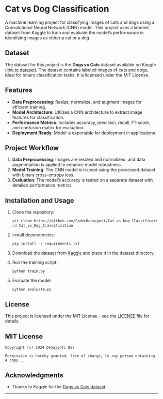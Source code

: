 # Cat vs Dog Classification

A machine learning project for classifying images of cats and dogs using a Convolutional Neural Network (CNN) model. This project uses a labeled dataset from Kaggle to train and evaluate the model’s performance in identifying images as either a cat or a dog.

## Dataset

The dataset for this project is the **Dogs vs Cats** dataset available on Kaggle ([link to dataset](https://www.kaggle.com/datasets/salader/dogs-vs-cats)). The dataset contains labeled images of cats and dogs, ideal for binary classification tasks. It is licensed under the MIT License.

## Features

- **Data Preprocessing**: Resize, normalize, and augment images for efficient training.
- **Model Architecture**: Utilizes a CNN architecture to extract image features for classification.
- **Performance Metrics**: Includes accuracy, precision, recall, F1-score, and confusion matrix for evaluation.
- **Deployment Ready**: Model is exportable for deployment in applications.

## Project Workflow

1. **Data Preprocessing**: Images are resized and normalized, and data augmentation is applied to enhance model robustness.
2. **Model Training**: The CNN model is trained using the processed dataset with binary cross-entropy loss.
3. **Evaluation**: The model’s accuracy is tested on a separate dataset with detailed performance metrics.

## Installation and Usage

1. Clone the repository:
   ```bash
   git clone https://github.com/CoderDebajyoti/Cat_vs_Dog_Classification.git
   cd Cat_vs_Dog_Classification
   ```

2. Install dependencies:
   ```bash
   pip install -r requirements.txt
   ```

3. Download the dataset from [Kaggle](https://www.kaggle.com/datasets/salader/dogs-vs-cats) and place it in the dataset directory.

4. Run the training script:
   ```bash
   python train.py
   ```

5. Evaluate the model:
   ```bash
   python evaluate.py
   ```

## License

This project is licensed under the MIT License - see the [LICENSE](LICENSE) file for details.


## MIT License
```
Copyright (c) 2024 Debajyoti Das

Permission is hereby granted, free of charge, to any person obtaining a copy...
```

## Acknowledgments

- Thanks to Kaggle for the [Dogs vs Cats dataset](https://www.kaggle.com/datasets/salader/dogs-vs-cats).
  
---
